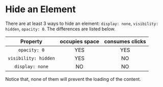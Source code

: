 # Hide an Element

There are at least 3 ways to hide an element: `display: none`, `visibility: hidden`, `opacity: 0`. The differences are listed below.

| Property             | occupies space | consumes clicks |
|:--------------------:|:--------------:|:---------------:|
| `opacity: 0`         |      YES       |       YES       |
| `visibility: hidden` |      YES       |       NO        |
| `display: none`      |      NO        |       NO        |

Notice that, none of them will prevent the loading of the content.
